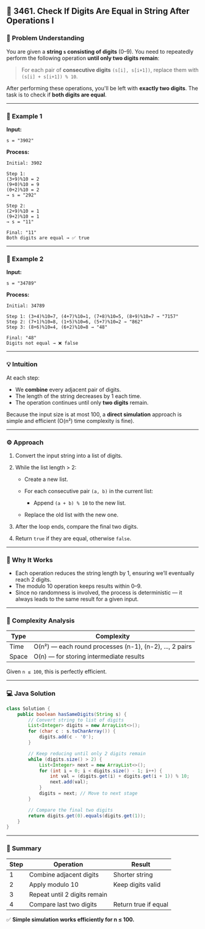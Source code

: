 ## 🧩 3461. Check If Digits Are Equal in String After Operations I

### 🧠 Problem Understanding

You are given a **string `s` consisting of digits** (0–9).
You need to repeatedly perform the following operation **until only two digits remain**:

> For each pair of **consecutive digits** `(s[i], s[i+1])`,
> replace them with `(s[i] + s[i+1]) % 10`.

After performing these operations, you'll be left with **exactly two digits**.
The task is to check if **both digits are equal**.

---

### 📘 Example 1

**Input:**

```
s = "3902"
```

**Process:**

```
Initial: 3902

Step 1:
(3+9)%10 = 2
(9+0)%10 = 9
(0+2)%10 = 2
→ s = "292"

Step 2:
(2+9)%10 = 1
(9+2)%10 = 1
→ s = "11"

Final: "11"
Both digits are equal → ✅ true
```

---

### 📗 Example 2

**Input:**

```
s = "34789"
```

**Process:**

```
Initial: 34789

Step 1: (3+4)%10=7, (4+7)%10=1, (7+8)%10=5, (8+9)%10=7 → "7157"
Step 2: (7+1)%10=8, (1+5)%10=6, (5+7)%10=2 → "862"
Step 3: (8+6)%10=4, (6+2)%10=8 → "48"

Final: "48"
Digits not equal → ❌ false
```

---

### 💡 Intuition

At each step:

* We **combine** every adjacent pair of digits.
* The length of the string decreases by 1 each time.
* The operation continues until only **two digits** remain.

Because the input size is at most 100, a **direct simulation** approach is simple and efficient (O(n²) time complexity is fine).

---

### ⚙️ Approach

1. Convert the input string into a list of digits.
2. While the list length > 2:

   * Create a new list.
   * For each consecutive pair `(a, b)` in the current list:

     * Append `(a + b) % 10` to the new list.
   * Replace the old list with the new one.
3. After the loop ends, compare the final two digits.
4. Return `true` if they are equal, otherwise `false`.

---

### 🧩 Why It Works

* Each operation reduces the string length by 1, ensuring we’ll eventually reach 2 digits.
* The modulo 10 operation keeps results within 0–9.
* Since no randomness is involved, the process is deterministic — it always leads to the same result for a given input.

---

### 🧮 Complexity Analysis

| Type  | Complexity                                              |
| ----- | ------------------------------------------------------- |
| Time  | O(n²) — each round processes (n-1), (n-2), ..., 2 pairs |
| Space | O(n) — for storing intermediate results                 |

Given `n ≤ 100`, this is perfectly efficient.

---

### 💻 Java Solution

```java
class Solution {
    public boolean hasSameDigits(String s) {
        // Convert string to list of digits
        List<Integer> digits = new ArrayList<>();
        for (char c : s.toCharArray()) {
            digits.add(c - '0');
        }

        // Keep reducing until only 2 digits remain
        while (digits.size() > 2) {
            List<Integer> next = new ArrayList<>();
            for (int i = 0; i < digits.size() - 1; i++) {
                int val = (digits.get(i) + digits.get(i + 1)) % 10;
                next.add(val);
            }
            digits = next; // Move to next stage
        }

        // Compare the final two digits
        return digits.get(0).equals(digits.get(1));
    }
}
```

---

### 🧾 Summary

| Step | Operation                    | Result               |
| ---- | ---------------------------- | -------------------- |
| 1    | Combine adjacent digits      | Shorter string       |
| 2    | Apply modulo 10              | Keep digits valid    |
| 3    | Repeat until 2 digits remain |                      |
| 4    | Compare last two digits      | Return true if equal |

✅ **Simple simulation works efficiently for n ≤ 100.**

